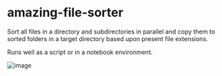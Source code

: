 # amazing-file-sorter


Sort all files in a directory and subdirectories in parallel and copy them to sorted folders in a target directory based upon present file extensions.


Runs well as a script or in a notebook environment. 


![image](https://github.com/bstevens94/amazing-file-sorter/assets/50429213/e5146ae2-aa0a-40a8-bb43-22850e71e654)
